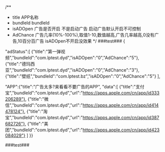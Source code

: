 /**
 *  title    APP名称
 *  bundleId bundleId
 *  isADOpen 广告是否开启 不是启动广告 启动广告默认开启不可控制
 *  AdChance 广告几率(10%-100%),取值1-10,数值越高,广告几率越高,0没有广告,10百分百广告 isADOpen不开启没效果
 */
###test###
{

"adStatus":[
{"title":"第一弹视频","bundleId":"com.lptest.dyd","isADOpen":"0","AdChance":"5"},
{"title":"德玛西亚","bundleId":"com.lptest.dyd","isADOpen":"0","AdChance":"3"},
{"title":"壁纸","bundleId":"com.lptest.bz","isADOpen":"0","AdChance":"5"}
],

"APP":{"title":"广告太多?来看看不要广告的APP",
"data":[
{"title":"支付宝","bundleId":"com.lptest.dyd","url":"https://apps.apple.com/cn/app/id333206289"},
{"title":"微信","bundleId":"com.lptest.dyd","url":"https://apps.apple.com/cn/app/id414478124"},
{"title":"淘宝","bundleId":"com.lptest.dyd","url":"https://apps.apple.com/cn/app/id387682726"},
{"title":"美团","bundleId":"com.lptest.dyd","url":"https://apps.apple.com/cn/app/id423084029"}
]
}}

###test###
